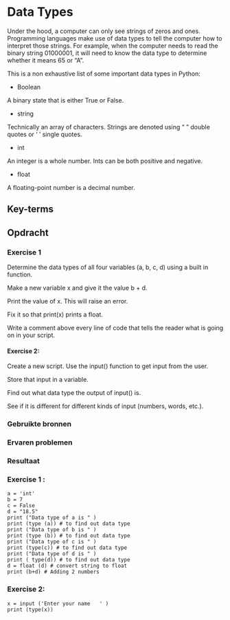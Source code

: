 # Data Types
Under the hood, a computer can only see strings of zeros and ones. Programming languages make use of data types to tell the computer how to interpret those strings.
For example, when the computer needs to read the binary string 01000001, it will need to know the data type to determine whether it means 65 or “A”.

This is a non exhaustive list of some important data types in Python:
- Boolean

A binary state that is either True or False.
- string

Technically an array of characters. Strings are denoted using “ ” double quotes or ‘ ’ single quotes.
- int

An integer is a whole number. Ints can be both positive and negative.
- float

A floating-point number is a decimal number.


## Key-terms


## Opdracht
### Exercise 1
Determine the data types of all four variables (a, b, c, d) using a built in function.

Make a new variable x and give it the value b + d. 

Print the value of x.
This will raise an error. 
 
 Fix it so that print(x) prints a float.

Write a comment above every line of code that tells the reader what is going on in your script.

#### Exercise 2:

Create a new script.
Use the input() function to get input from the user.

Store that input in a variable.

Find out what data type the output of input() is.

See if it is different for different kinds of input (numbers, words, etc.).


### Gebruikte bronnen


### Ervaren problemen


### Resultaat
### Exercise 1 :
```
a = 'int' 
b = 7
c = False
d = "18.5"
print ("Data type of a is " )
print (type (a)) # to find out data type
print ("Data type of b is " )
print (type (b)) # to find out data type
print ("Data type of c is " )
print (type(c)) # to find out data type
print ("Data type of d is " )
print ( type(d)) # to find out data type
d = float (d) # convert string to float
print (b+d) # Adding 2 numbers 
```
### Exercise 2:
```
x = input ('Enter your name   ' )
print (type(x))
```